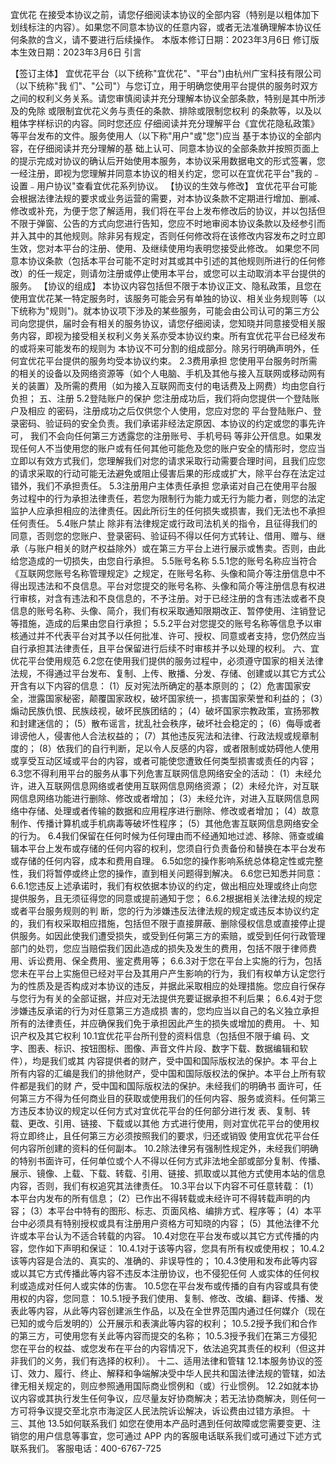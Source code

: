 宜优花
在接受本协议之前，请您仔细阅读本协议的全部内容（特别是以粗体加下划线标注的内容）。如果您不同意本协议的任意内容，或者无法准确理解本协议任何条款的含义，请不要进行后续操作。
本版本修订日期：2023年3月6日
修订版本生效日期：2023年3月6日
引言

【签订主体】
宜优花平台（以下统称"宜优花"、"平台")由杭州广宝科技有限公司（以下统称"我 们"、"公司"）与您订立，用于明确您使用平台提供的服务时双方之间的权利义务关系。请您审慎阅读并充分理解本协议全部条款，特别是其中所涉及的免除 或限制宜优花义务与责任的条款、排除或限制您权利 的条款等，以及以粗体字样标识的内容。同时您还应 仔细阅读并充分理解平台《宜优花隐私政策》等平台发布的文件。服务使用人（以下称"用户"或"您")应当 基于本协议的全部内容，在仔细阅读并充分理解的基 础上认可、同意本协议的全部条款并按照页面上的提示完成对协议的确认后开始使用本服务，本协议采用数据电文的形式签署，您一经注册，即视为您理解并同意本协议的相关约定，您可以在宜优花平台"我的﹣设置﹣用户协议"查看宜优花系列协议。
【协议的生效与修改】
宜优花平台可能会根据法律法规的要求或业务运营的需要，对本协议条款不定期进行增加、删减、修改或补充，为便于您了解适用，我们将在平台上发布修改后的协议，并以包括但不限于弹窗、公告的方式向您进行告知，您应不时地审阅本协议条款以及经参引而并入其中的其他规则。除非另有规定，否则任何修改将在该修改内容发布之时立即生效，您对本平台的注册、使用、及继续使用均表明您接受此修改。
如果您不同意本协议条款（包括本平台可能不定时对其或其中引述的其他规则所进行的任何修改）的任一规定，则请勿注册或停止使用本平台，或您可以主动取消本平台提供的服务。
【协议的组成】
本协议内容包括但不限于本协议正文、隐私政策，且您在使用宜优花某一特定服务时，该服务可能会另有单独的协议、相关业务规则等（以下统称为"规则")。就本协议项下涉及的某些服务，可能会由公司认可的第三方公司向您提供，届时会有相关的服务协议，请您仔细阅读，您知晓并同意接受相关服务内容，即视为接受相关权利义务关系亦受本协议约束。所有宜优花平台已经发布的或将来可能发布的规则为 本协议不可分割的组成部分。除另行明确声明外，任何宜优花平台提供的服务均受本协议约束。
2.3费用承担
您使用平台服务时所需的相关的设备以及网络资源等（如个人电脑、手机及其他与接入互联网或移动网有关的装置）及所需的费用（如为接入互联网而支付的电话费及上网费）均由您自行负担；
五、注册
5.2登陆账户的保护
您注册成功后，我们将向您提供一个登陆账户及相应 的密码，注册成功之后仅供您个人使用，您应对您的 平台登陆账户、登录密码、验证码的安全负责。我们承诺非经法定原因、本协议的约定或您的事先许可， 我们不会向任何第三方透露您的注册账号、手机号码 等非公开信息。如果发现任何人不当使用您的账户或有任何其他可能危及您的账户安全的情形时，您应当立即以有效方式我们，您理解我们对您的请求采取行动需要合理时间，且我们应您的请求采取的行动可能无法避免或阻止侵害后果的形成或扩大，除平台存在法定过错外，我们不承担责任。
5.3注册用户主体责任承担
您承诺对自己在使用平台服务过程中的行为承担法律责任，若您为限制行为能力或无行为能力者，则您的法定监护人应承担相应的法律责任。因此所衍生的任何损失或损害，我们无法也不承担任何责任。
5.4账户禁止
除非有法律规定或行政司法机关的指令，且征得我们的同意，否则您的您账户、登录密码、验证码不得以任何方式转让、借用、赠与、继承（与账户相关的财产权益除外）或在第三方平台上进行展示或售卖。否则，由此给您造成的一切损失，由您自行承担。
5.5账号名称
5.5.1您的账号名称应当符合《互联网您账号名称管理规定》之规定，在账号名称、头像和简介等注册信息中不得出现违法和不良信息。平台对您提交的账号名称、头像和简介等注册信息有权进行审核，对含有违法和不良信息的，不予注册。对于已经注册的含有违法或者不良信息的账号名称、头像、简介，我们有权采取通知限期改正、暂停使用、注销登记等措施，造成的后果由您自行承担；
5.5.2平台对您提交的账号名称等信息予以审核通过并不代表平台对其予以任何批准、许可、授权、同意或者支持，您仍然应当自行承担其法律责任，且平台保留进行后续不时审核并予以处理的权利。
六、宜优花平台使用规范
 6.2您在使用我们提供的服务过程中，必须遵守国家的相关法律法规，不得通过平台发布、复制、上传、散播、分发、存储、创建或以其它方式公开含有以下内容的信息：
(1）反对宪法所确定的基本原则的；
(2）危害国家安全，泄露国家秘密，颠覆国家政权，破坏国家统一，损害国家荣誉和利益的；
(3）煽动民族仇恨、民族歧视，破坏民族团结的；
(4）破坏国家宗教政策，宣扬邪教和封建迷信的；
(5）散布谣言，扰乱社会秩序，破坏社会稳定的；
(6）侮辱或者诽谤他人，侵害他人合法权益的；
(7）其他违反宪法和法律、行政法规或规章制度的；
(8）依我们的自行判断，足以令人反感的内容，或者限制或妨碍他人使用或享受互动区域或平台的内容，或者可能使您遭致任何类型损害或责任的内容；
6.3您不得利用平台的服务从事下列危害互联网信息网络安全的活动：
(1）未经允许，进入互联网信息网络或者使用互联网信息网络资源；
(2）未经允许，对互联网信息网络功能进行删除、修改或者增加；
(3）未经允许，对进入互联网信息网络中存储、处理或者传输的数据和应用程序进行删除、修改或者增加；
(4）故意制作、传播计算机或手机病毒等破坏性程序；
(5）其他危害互联网信息网络安全的行为。
6.4我们保留在任何时候为任何理由而不经通知地过滤、移除、筛查或编辑本平台上发布或存储的任何内容的权利，您须自行负责备份和替换在本平台发布或存储的任何内容，成本和费用自理。
6.5如您的操作影响系统总体稳定性或完整性，我们将暂停或终止您的操作，直到相关问题得到解决。
6.6您已知悉并同意：
6.6.1您违反上述承诺时，我们有权依据本协议的约定，做出相应处理或终止向您提供服务，且无须征得您的同意或提前通知于您；
6.6.2根据相关法律法规的规定或者平台服务规则的判 断，您的行为涉嫌违反法律法规的规定或违反本协议约定的，我们有权采取相应措施，包括但不限于直接屏蔽、删除侵权信息或直接停止提供服务。如因此使我们遭受损失，或受到任何第三方的索赔，或受到任何行政管理部门的处罚，您应当赔偿我们因此造成的损失及发生的费用，包括不限于律师费用、诉讼费用、保全费用、鉴定费用等；
6.6.3对于您在平台上实施的行为，包括您未在平台上实施但已经对平台及其用户产生影响的行为，我们有权单方认定您行为的性质及是否构成对本协议的违反，并据此采取相应的处理措施。您应自行保存与您行为有关的全部证据，并应对无法提供充要证据承担不利后果；
6.6.4对于您涉嫌违反承诺的行为对任意第三方造成损 害的，您均应当以自己的名义独立承担所有的法律责任，并应确保我们免于承担因此产生的损失或增加的费用。
十、知识产权及其它权利
10.1宜优花平台所刊登的资料信息（包括但不限于编 码、文字、图表、标识、按钮图标、图像、声音文件片段、数字下载、数据编辑和软件），均是我们或其 内容提供者的财产，受中国和国际版权法的保护。本 平台上所有内容的汇编是我们的排他财产，受中国和国际版权法的保护。本平台上所有软件都是我们的财 产，受中国和国际版权法的保护。未经我们的明确书 面许可，任何第三方不得为任何商业目的获取或使用我们的任何内容、服务或资料。任何第三方违反本协议的规定以任何方式对宜优花平台的任何部分进行发 表、复制、转载、更改、引用、链接、下载或以其他 方式进行使用，则对宜优花平台的使用权将立即终止，且任何第三方必须按照我们的要求，归还或销毁 使用宜优花平台任何内容所创建的资料的任何副本。
10.2除法律另有强制性规定外，未经我们明确的特别书面许可，任何单位或个人不得以任何方式非法地全部或部分复制、传播、展示、镜像、上载、下载、转载、引用、链接、抓取或以其他方式使用本站的信息内容，否则，我们有权追究其法律责任。 10.3平台以下内容不可任意转载：
(1）本平台内发布的所有信息；
(2）已作出不得转载或未经许可不得转载声明的内容；
(3）本平台中特有的图形、标志、页面风格、编排方式、程序等；
(4）本平台中必须具有特别授权或具有注册用户资格方可知晓的内容；
(5）其他法律不允许或本平台认为不适合转载的内容。
10.4对您在平台发布或以其它方式传播的内容，您作如下声明和保证：
10.4.1对于该等内容，您具有所有权或使用权；
10.4.2该等内容是合法的、真实的、准确的、非误导性的；
10.4.3使用和发布此等内容或以其它方式传播此等内容不违反本注册协议，也不侵犯任何    人或实体的任何权利或造成对任何人或实体的伤害。
10.5您在平台发布或传播的自有内容或具有使用权的内容，您同意：
10.5.1授予我们使用、复制、修改、改编、翻译、传播、发表此等内容，从此等内容创建派生作品，以及在全世界范围内通过任何媒介（现在已知的或今后发明的）公开展示和表演此等内容的权利；
10.5.2授予我们和合作的第三方，可使用您有关此等内容而提交的名称；
10.5.3授予我们在第三方侵犯您在平台的权益、或您发布在平台的内容情况下，依法追究其责任的权利（但这并非我们的义务，我们有选择的权利）。
十二、适用法律和管辖
12.1本服务协议的签订、效力、履行、终止、解释和争端解决受中华人民共和国法律法规的管辖，如法律无相关规定的，则应参照通用国际商业惯例和（或）行业惯例。
12.2如就本协议内容或其执行发生任何争议，应尽量友好协商解决；若无法协商解决，则任何一方可将争议提交至北京市海淀区人民法院诉讼解决，诉讼费由过错方承担。
十三、其他
13.5如何联系我们 如您在使用本产品时遇到任何故障或您需要变更、注销您的用户信息等事宜，您可通过 APP 内的客服电话联系我们或可通过下述方式联系我们。
客服电话：400-6767-725
